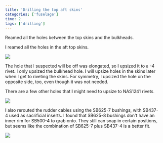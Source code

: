 ```yaml
---
title: 'Drilling the top aft skins'
categories: ['fuselage']
time: 2
tags: ['drilling']
---
```


Reamed all the holes between the top skins and the bulkheads.

<!-- more -->

I reamed all the holes in the aft top skins.

![](0-skins-reamed.jpeg)

The hole that I suspected will be off was elongated, so I upsized it to a -4 rivet. I only upsized the bulkhead hole. I will upsize holes in the skins later when I get to riveting the skins. For symmetry, I upsized the hole on the opposite side, too, even though it was not needed.

There are a few other holes that I might need to upsize to NAS1241 rivets.

![](1-upsized-hole.jpeg)

I also rerouted the rudder cables using the SB625-7 bushings, with SB437-4 used as sacrificial inserts. I found that SB625-8 bushings don't have an inner rim for SB500-4 to grab onto. They still can snap in certain positions, but seems like the combination of SB625-7 plus SB437-4 is a better fit.

![](2-rudder-cable-bushings.jpeg)
